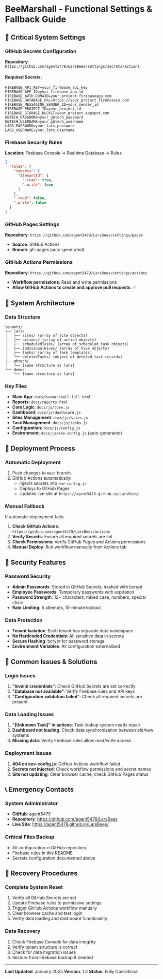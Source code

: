 # BeeMarshall - Functional Settings & Fallback Guide

## 🚨 Critical System Settings

### GitHub Secrets Configuration
**Repository**: `https://github.com/agent5479/LarsBees/settings/secrets/actions`

#### Required Secrets:
```
FIREBASE_API_KEY=your_firebase_api_key
FIREBASE_APP_ID=your_firebase_app_id
FIREBASE_AUTH_DOMAIN=your_project.firebaseapp.com
FIREBASE_DATABASE_URL=https://your_project.firebaseio.com
FIREBASE_MESSAGING_SENDER_ID=your_sender_id
FIREBASE_PROJECT_ID=your_project_id
FIREBASE_STORAGE_BUCKET=your_project.appspot.com
GBTECH_PASSWORD=your_gbtech_password
GBTECH_USERNAME=your_gbtech_username
LARS_PASSWORD=your_lars_password
LARS_USERNAME=your_lars_username
```

### Firebase Security Rules
**Location**: Firebase Console → Realtime Database → Rules

```json
{
  "rules": {
    "tenants": {
      "$tenantId": {
        ".read": true,
        ".write": true
      }
    },
    ".read": false,
    ".write": false
  }
}
```

### GitHub Pages Settings
**Repository**: `https://github.com/agent5479/LarsBees/settings/pages`

- **Source**: GitHub Actions
- **Branch**: gh-pages (auto-generated)

### GitHub Actions Permissions
**Repository**: `https://github.com/agent5479/LarsBees/settings/actions`

- **Workflow permissions**: Read and write permissions
- **Allow GitHub Actions to create and approve pull requests**: ✅

## 🔧 System Architecture

### Data Structure
```
tenants/
├── lars/
│   ├── sites/ (array of site objects)
│   ├── actions/ (array of action objects)
│   ├── scheduledTasks/ (array of scheduled task objects)
│   ├── individualHives/ (array of hive objects)
│   ├── tasks/ (array of task templates)
│   └── deletedTasks/ (object of deleted task records)
├── gbtech/
│   └── [same structure as lars]
└── demo/
    └── [same structure as lars]
```

### Key Files
- **Main App**: `docs/beemarshall-full.html`
- **Reports**: `docs/reports.html`
- **Core Logic**: `docs/js/core.js`
- **Dashboard**: `docs/js/dashboard.js`
- **Sites Management**: `docs/js/sites.js`
- **Task Management**: `docs/js/tasks.js`
- **Configuration**: `docs/js/config.js`
- **Environment**: `docs/js/env-config.js` (auto-generated)

## 🚀 Deployment Process

### Automatic Deployment
1. Push changes to `main` branch
2. GitHub Actions automatically:
   - Injects secrets into `env-config.js`
   - Deploys to GitHub Pages
   - Updates live site at `https://agent5479.github.io/LarsBees/`

### Manual Fallback
If automatic deployment fails:

1. **Check GitHub Actions**: `https://github.com/agent5479/LarsBees/actions`
2. **Verify Secrets**: Ensure all required secrets are set
3. **Check Permissions**: Verify GitHub Pages and Actions permissions
4. **Manual Deploy**: Run workflow manually from Actions tab

## 🔐 Security Features

### Password Security
- **Admin Passwords**: Stored in GitHub Secrets, hashed with bcrypt
- **Employee Passwords**: Temporary passwords with expiration
- **Password Strength**: 12+ characters, mixed case, numbers, special chars
- **Rate Limiting**: 5 attempts, 15-minute lockout

### Data Protection
- **Tenant Isolation**: Each tenant has separate data namespace
- **No Hardcoded Credentials**: All sensitive data in secrets
- **Secure Hashing**: bcrypt for password storage
- **Environment Variables**: All configuration externalized

## 🐛 Common Issues & Solutions

### Login Issues
1. **"Invalid credentials"**: Check GitHub Secrets are set correctly
2. **"Database not available"**: Verify Firebase rules and API keys
3. **"Configuration validation failed"**: Check all required secrets are present

### Data Loading Issues
1. **"[Unknown Task]" in actions**: Task lookup system needs repair
2. **Dashboard not loading**: Check data synchronization between old/new systems
3. **Missing data**: Verify Firebase rules allow read/write access

### Deployment Issues
1. **404 on env-config.js**: GitHub Actions workflow failed
2. **Secrets not injected**: Check workflow permissions and secret names
3. **Site not updating**: Clear browser cache, check GitHub Pages status

## 📞 Emergency Contacts

### System Administrator
- **GitHub**: agent5479
- **Repository**: https://github.com/agent5479/LarsBees
- **Live Site**: https://agent5479.github.io/LarsBees/

### Critical Files Backup
- All configuration in GitHub repository
- Firebase rules in this README
- Secrets configuration documented above

## 🔄 Recovery Procedures

### Complete System Reset
1. Verify all GitHub Secrets are set
2. Update Firebase rules to permissive settings
3. Trigger GitHub Actions workflow manually
4. Clear browser cache and test login
5. Verify data loading and dashboard functionality

### Data Recovery
1. Check Firebase Console for data integrity
2. Verify tenant structure is correct
3. Check for data migration issues
4. Restore from Firebase backup if needed

---

**Last Updated**: January 2025
**Version**: 1.3
**Status**: Fully Operational
